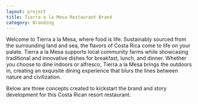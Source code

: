 ```yaml
---
layout: project
title: Tierra a la Mesa Restaurant Brand
category: Branding
---
```

Welcome to Tierra a la Mesa, where food is life. Sustainably sourced from the surrounding land and sea, the flavors of Costa Rica come to life on your palate. Tierra a la Mesa supports local community farms while showcasing traditional and innovative dishes for breakfast, lunch, and dinner. Whether you choose to dine indoors or alfresco, Tierra a la Mesa brings the outdoors in, creating an exquisite dining experience that blurs the lines between nature and civilization.


Below are three concepts created to kickstart the brand and story development for this Costa Rican resort restaurant.